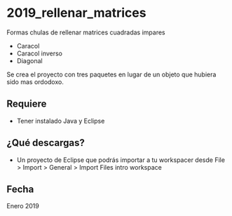 # 2019_rellenar_matrices
Formas chulas de rellenar matrices cuadradas impares

* Caracol
* Caracol inverso
* Diagonal

Se crea el proyecto con tres paquetes en lugar de un objeto que hubiera
sido mas ordodoxo.


## Requiere
* Tener instalado Java y Eclipse

## ¿Qué descargas? 
* Un proyecto de Eclipse que podrás importar a tu workspacer desde File > Import > General > Import Files intro workspace

## Fecha
Enero 2019
